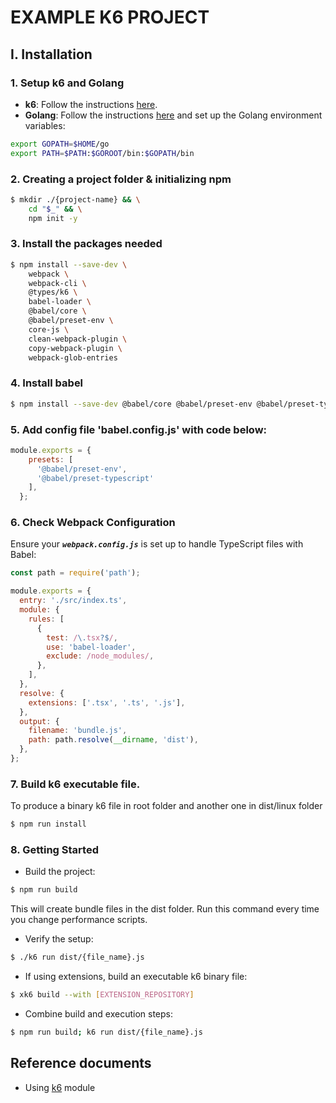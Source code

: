 # EXAMPLE K6 PROJECT

## I. Installation
### 1. Setup k6 and Golang
- **k6**: Follow the instructions [here](https://k6.io/docs/getting-started/installation/).
- **Golang**: Follow the instructions [here](https://go.dev/doc/install) and set up the Golang environment variables:
```sh
export GOPATH=$HOME/go
export PATH=$PATH:$GOROOT/bin:$GOPATH/bin
```

### 2. Creating a project folder & initializing npm
```sh
$ mkdir ./{project-name} && \
    cd "$_" && \
    npm init -y
```


### 3. Install the packages needed
```sh
$ npm install --save-dev \
    webpack \
    webpack-cli \
    @types/k6 \
    babel-loader \
    @babel/core \
    @babel/preset-env \
    core-js \
    clean-webpack-plugin \
    copy-webpack-plugin \
    webpack-glob-entries
```


### 4. Install babel 
```sh 
$ npm install --save-dev @babel/core @babel/preset-env @babel/preset-typescript babel-loader 
```


### 5. Add config file 'babel.config.js' with code below:
```js
module.exports = {
    presets: [
      '@babel/preset-env',
      '@babel/preset-typescript'
    ],
  };
```

### 6. Check Webpack Configuration
Ensure your ***`webpack.config.js`*** is set up to handle TypeScript files with Babel:

```js
const path = require('path');

module.exports = {
  entry: './src/index.ts',
  module: {
    rules: [
      {
        test: /\.tsx?$/,
        use: 'babel-loader',
        exclude: /node_modules/,
      },
    ],
  },
  resolve: {
    extensions: ['.tsx', '.ts', '.js'],
  },
  output: {
    filename: 'bundle.js',
    path: path.resolve(__dirname, 'dist'),
  },
};
```


### 7. Build k6 executable file.
To produce a binary k6 file in root folder and another one in dist/linux folder

```sh 
$ npm run install
```

### 8. Getting Started
- Build the project:
```sh
$ npm run build
```
This will create bundle files in the dist folder. Run this command every time you change performance scripts.
- Verify the setup:
```sh
$ ./k6 run dist/{file_name}.js
```
- If using extensions, build an executable k6 binary file:
```sh
$ xk6 build --with [EXTENSION_REPOSITORY]
```
- Combine build and execution steps: 
```sh
$ npm run build; k6 run dist/{file_name}.js 
```


## Reference documents
- Using [k6](https://k6.io/docs/using-k6/modules/) module


